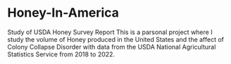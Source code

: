 # Honey-In-America
Study of USDA Honey Survey Report
This is a parsonal project where I study the volume of Honey produced in the United States and the affect of Colony Collapse Disorder with data from the USDA National Agricultural Statistics Service from 2018 to 2022.
